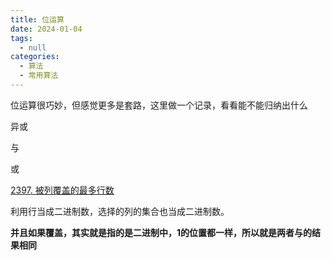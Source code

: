 ```yaml
---
title: 位运算
date: 2024-01-04
tags: 
  - null
categories:  
  - 算法
  - 常用算法
---
```


位运算很巧妙，但感觉更多是套路，这里做一个记录，看看能不能归纳出什么

异或

与

或





[2397. 被列覆盖的最多行数](https://leetcode.cn/problems/maximum-rows-covered-by-columns/)

利用行当成二进制数，选择的列的集合也当成二进制数。

**并且如果覆盖，其实就是指的是二进制中，1的位置都一样，所以就是两者与的结果相同**